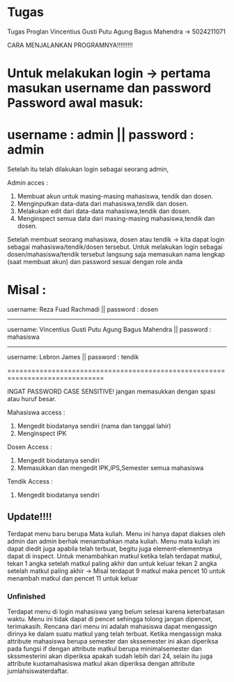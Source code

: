 # Tugas
Tugas Proglan Vincentius Gusti Putu Agung Bagus Mahendra -> 5024211071


CARA MENJALANKAN PROGRAMNYA!!!!!!!!!

Untuk melakukan login -> pertama masukan username dan password
Password awal masuk:
==============================================================================
username : admin || password : admin
==============================================================================

Setelah itu telah dilakukan login sebagai seorang admin,

Admin acces : 
1. Membuat akun untuk masing-masing mahasiswa, tendik dan dosen.
2. Menginputkan data-data dari mahasiswa,tendik dan dosen.
3. Melakukan edit dari data-data mahasiswa,tendik dan dosen.
4. Menginspect semua data dari masing-masing mahasiswa,tendik dan dosen.

Setelah membuat seorang mahasiswa, dosen atau tendik -> kita dapat login sebagai mahasiswa/tendik/dosen tersebut.
Untuk melakukan login sebagai dosen/mahasiswa/tendik tersebut langsung saja memasukan nama lengkap (saat membuat akun) dan password sesuai dengan role anda

Misal : 
==============================================================================
username: Reza Fuad Rachmadi || password : dosen

------------------------------------------------------------------------------

username: Vincentius Gusti Putu Agung Bagus Mahendra || password : mahasiswa

------------------------------------------------------------------------------

username: Lebron James || password : tendik

==============================================================================

INGAT PASSWORD CASE SENSITIVE! jangan memasukkan dengan spasi atau huruf besar.

Mahasiswa access :
1. Mengedit biodatanya sendiri (nama dan tanggal lahir)
2. Menginspect IPK

Dosen Access :
1. Mengedit biodatanya sendiri
2. Memasukkan dan mengedit IPK,IPS,Semester semua mahasiswa

Tendik Access : 
1. Mengedit biodatanya sendiri


<h2>Update!!!!</h2>
Terdapat menu baru berupa Mata kuliah. Menu ini hanya dapat diakses oleh admin dan admin berhak menambahkan mata kuliah. Menu mata kuliah ini dapat diedit juga apabila telah terbuat, begitu juga element-elementnya dapat di inspect. 
Untuk menambahkan matkul ketika telah terdapat matkul, tekan 1 angka setelah matkul paling akhir dan untuk keluar tekan 2 angka setelah matkul paling akhir
-> Misal terdapat 9 matkul maka pencet 10 untuk menambah matkul dan pencet 11 untuk keluar

<h3>Unfinished</h3>
Terdapat menu di login mahasiswa yang belum selesai karena keterbatasan waktu. Menu ini tidak dapat di pencet sehingga tolong jangan dipencet, terimakasih. Rencana dari menu ini adalah mahasiswa dapat mengassign dirinya ke dalam suatu matkul yang telah terbuat. Ketika mengassign maka attribute mahasiswa berupa semester dan skssemester ini akan diperiksa pada fungsi if dengan attribute matkul berupa minimalsemester dan skssmesterini akan diperiksa apakah sudah lebih dari 24, selain itu juga attribute kuotamahasiswa matkul akan diperiksa dengan attribute jumlahsiswaterdaftar.
